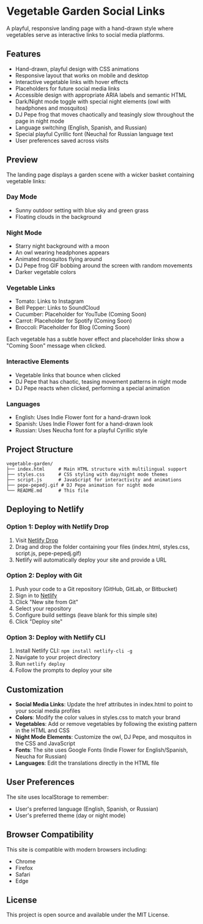 # Vegetable Garden Social Links

A playful, responsive landing page with a hand-drawn style where vegetables serve as interactive links to social media platforms.

## Features

- Hand-drawn, playful design with CSS animations
- Responsive layout that works on mobile and desktop
- Interactive vegetable links with hover effects
- Placeholders for future social media links
- Accessible design with appropriate ARIA labels and semantic HTML
- Dark/Night mode toggle with special night elements (owl with headphones and mosquitos)
- DJ Pepe frog that moves chaotically and teasingly slow throughout the page in night mode
- Language switching (English, Spanish, and Russian)
- Special playful Cyrillic font (Neucha) for Russian language text
- User preferences saved across visits

## Preview

The landing page displays a garden scene with a wicker basket containing vegetable links:

### Day Mode
- Sunny outdoor setting with blue sky and green grass
- Floating clouds in the background

### Night Mode
- Starry night background with a moon
- An owl wearing headphones appears
- Animated mosquitos flying around
- DJ Pepe frog GIF bobbing around the screen with random movements
- Darker vegetable colors

### Vegetable Links
- Tomato: Links to Instagram
- Bell Pepper: Links to SoundCloud
- Cucumber: Placeholder for YouTube (Coming Soon)
- Carrot: Placeholder for Spotify (Coming Soon)
- Broccoli: Placeholder for Blog (Coming Soon)

Each vegetable has a subtle hover effect and placeholder links show a "Coming Soon" message when clicked.

### Interactive Elements
- Vegetable links that bounce when clicked
- DJ Pepe that has chaotic, teasing movement patterns in night mode
- DJ Pepe reacts when clicked, performing a special animation

### Languages
- English: Uses Indie Flower font for a hand-drawn look
- Spanish: Uses Indie Flower font for a hand-drawn look
- Russian: Uses Neucha font for a playful Cyrillic style

## Project Structure

```
vegetable-garden/
├── index.html     # Main HTML structure with multilingual support
├── styles.css     # CSS styling with day/night mode themes
├── script.js      # JavaScript for interactivity and animations
├── pepe-pepedj.gif # DJ Pepe animation for night mode
└── README.md      # This file
```

## Deploying to Netlify

### Option 1: Deploy with Netlify Drop

1. Visit [Netlify Drop](https://app.netlify.com/drop)
2. Drag and drop the folder containing your files (index.html, styles.css, script.js, pepe-pepedj.gif)
3. Netlify will automatically deploy your site and provide a URL

### Option 2: Deploy with Git

1. Push your code to a Git repository (GitHub, GitLab, or Bitbucket)
2. Sign in to [Netlify](https://app.netlify.com/)
3. Click "New site from Git"
4. Select your repository
5. Configure build settings (leave blank for this simple site)
6. Click "Deploy site"

### Option 3: Deploy with Netlify CLI

1. Install Netlify CLI: `npm install netlify-cli -g`
2. Navigate to your project directory
3. Run `netlify deploy`
4. Follow the prompts to deploy your site

## Customization

- **Social Media Links**: Update the href attributes in index.html to point to your social media profiles
- **Colors**: Modify the color values in styles.css to match your brand
- **Vegetables**: Add or remove vegetables by following the existing pattern in the HTML and CSS
- **Night Mode Elements**: Customize the owl, DJ Pepe, and mosquitos in the CSS and JavaScript
- **Fonts**: The site uses Google Fonts (Indie Flower for English/Spanish, Neucha for Russian)
- **Languages**: Edit the translations directly in the HTML file

## User Preferences

The site uses localStorage to remember:
- User's preferred language (English, Spanish, or Russian)
- User's preferred theme (day or night mode)

## Browser Compatibility

This site is compatible with modern browsers including:
- Chrome
- Firefox
- Safari
- Edge

## License

This project is open source and available under the MIT License. 